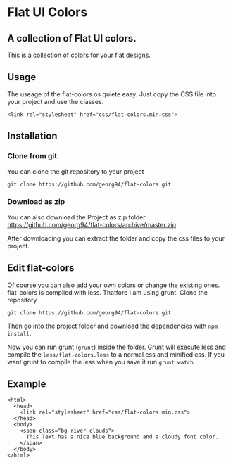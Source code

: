 # Flat UI Colors
## A collection of Flat UI colors.

This is a collection of colors for your flat designs.

## Usage

The useage of the flat-colors os quiete easy. Just copy the CSS file into your project and use the classes.
```
<link rel="stylesheet" href="css/flat-colors.min.css">
```

## Installation

### Clone from git
You can clone the git repository to your project
```
git clone https://github.com/georg94/flat-colors.git
```

### Download as zip
You can also download the Project as zip folder.
https://github.com/georg94/flat-colors/archive/master.zip

After downloading you can extract the folder and copy the css files to your project.

## Edit flat-colors

Of course you can also add your own colors or change the existing ones.
flat-colors is compiled with less. Thatfore I am using grunt.
Clone the repository
```
git clone https://github.com/georg94/flat-colors.git
```

Then go into the project folder and download the dependencies with `npm install`.

Now you can run grunt (`grunt`) inside the folder.
Grunt will execute less and compile the `less/flat-colors.less` to a normal css and minified css.
If you want grunt to compile the less when you save it run `grunt watch`

## Example

```
<html>
  <head>
    <link rel="stylesheet" href="css/flat-colors.min.css">
  </head>
  <body>
    <span class="bg-river clouds">
      This Text has a nice blue background and a cloudy font color.
    </span>
  </body>
</html>
```